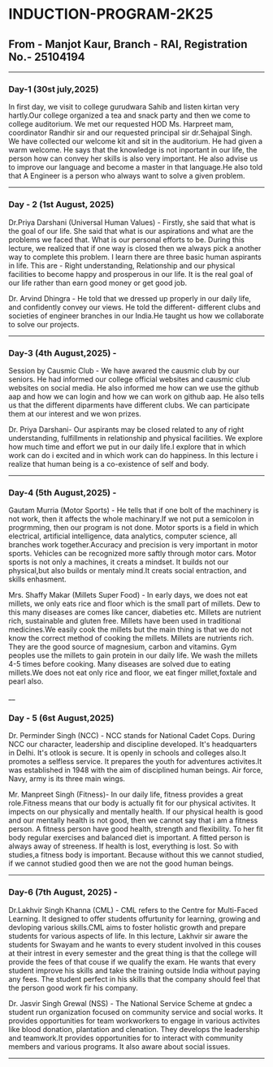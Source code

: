 # INDUCTION-PROGRAM-2K25
## From - Manjot Kaur, Branch - RAI, Registration No.- 25104194
___
###  **Day-1 (30st july,2025)**
In first day, we visit to college gurudwara Sahib and listen kirtan very hartly.Our college organized a tea and snack party and then we come to college auditorium.  We met our requested HOD Ms. Harpreet mam, coordinator Randhir sir and our requested principal sir dr.Sehajpal Singh. We have collected our welcome kit and sit in the auditorium. He had given a warm welcome. He says that the knowledge is not inportant in our life, the person how can convey her skills is also very important. He also advise us to improve our language and become a master in that language.He also told that A Engineer is a person who always want to solve a given problem.<p>
___
###  Day - 2 (1st August, 2025)
Dr.Priya Darshani (Universal Human Values) - Firstly, she said that what is the goal of our life. She said that what is our aspirations and what are the problems we faced that. What is our personal efforts to be. During this lecture, we realized that if one way is closed then we always pick a another way to complete this problem. I learn there are three basic human aspirants in life. This are - Right understanding, Relationship and our physical facilities to become happy and prosperous in our life. It is the real goal of our life rather than earn good money or get good job.<p>
Dr. Arvind Dhingra - He told that we dressed up properly in our daily life, and confidently convey our views. He told the different- different clubs and societies of engineer branches in our India.He taught us how we collaborate to solve our projects.<p>
___
### Day-3 (4th August,2025) -
Session by Causmic Club - We have awared the causmic club by our seniors. He had informed our college official websites and causmic club websites on social media. He also informed me how can we use the github aap and how we can login and how we can work on github aap. He also tells us that the different diparments have different clubs. We can participate them at our interest and we won prizes.<p>
Dr. Priya Darshani- Our aspirants may be closed related to any of right understanding, fulfillments in relationship and physical facilities. We explore how much time and effort we put in our daily life.I explore that in which work can do i excited and in which work can do happiness. In this lecture i realize that human being is a co-existence of self and body.<p>
___
### Day-4 (5th August,2025) - 
Gautam Murria (Motor Sports) - He tells that if one bolt of the machinery is not work, then it affects the whole machinary.If we not put a  semicolon in progrmming, then our program is not done. Motor sports is a field in which electrical, artificial intelligence, data analytics, computer science, all branches work together.Accuracy and precision is very important in motor sports. Vehicles can be recognized more saftly through motor cars. Motor sports is not only a machines, it creats a mindset. It builds not our physical,but also builds or mentaly mind.It creats social entraction,
 and skills enhasment.<p>
 Mrs.  Shaffy Makar (Millets Super Food) - In early days, we does not eat millets, we only eats rice and floor which is the small part of millets. Dew to this many diseases are comes like cancer, diabeties etc. Millets are nutrient rich, sustainable and gluten free. Millets have been used in traditional medicines.We easily cook the millets but the main thing is that we do not know the correct method of cooking the millets. Millets are nutrients rich. They are the good source of magnesium, carbon and vitamins. Gym peoples use the millets to gain protein in our daily life. We wash the millets 4-5 times before cooking. Many diseases are solved due to eating millets.We does not eat only rice and floor, we eat finger millet,foxtale and pearl also. <p>
 __
### Day - 5 (6st August,2025)
Dr. Perminder Singh (NCC) - NCC stands for National Cadet Cops. During NCC our character, leadership and discipline developed. It's headquarters in Delhi. It's otlook is secure. It is openly in schools and colleges also.It promotes a selfless service. It prepares the youth for adventures activites.It was established in 1948 with the aim of disciplined human beings. Air force, Navy, army is its three main wings.<p>
Mr. Manpreet Singh (Fitness)- In our daily life, fitness provides a great role.Fitness means that our body is actually fit for our physical activites. It impects on our physically and mentally health. If our physical health is good and our mentally health is not good, then we cannot say that i am a fitness person. A fitness person have good health, strength and flexibility. To her fit body regular exercises and balanced diet is important. A fitted person is always away of streeness. If health is lost, everything is lost. So with studies,a fitness body is important. Because without this we cannot studied, if we cannot studied good then we are not the good human beings. <p>
___
### Day-6 (7th August, 2025) - 
Dr.Lakhvir Singh Khanna (CML) - CML refers to the Centre for Multi-Faced Learning. It designed to offer students offurtunity  for learning, growing and devloping various skills.CML aims to foster holistic growth and prepare students for various aspects of life. In this lecture, Lakhvir sir aware the students for Swayam and he wants to every student involved in this couses at their intrest in every semester and the great thing is that the college will provide the fees of that couse if we qualify the exam. He wants that every student improve his skills and take the training outside India without paying any fees. The student perfect in his skills that the company should feel that the person good work fir his company.<p>
Dr. Jasvir Singh Grewal (NSS) - The National Service Scheme at gndec a student run organization focused on community service and social works. It provides opportunities for team workworkers to engage in various activites like blood donation, plantation and clenation. They develops the leadership and teamwork.It provides opportunities for to interact with community members and various programs. It also aware about social issues.<p> 
___

